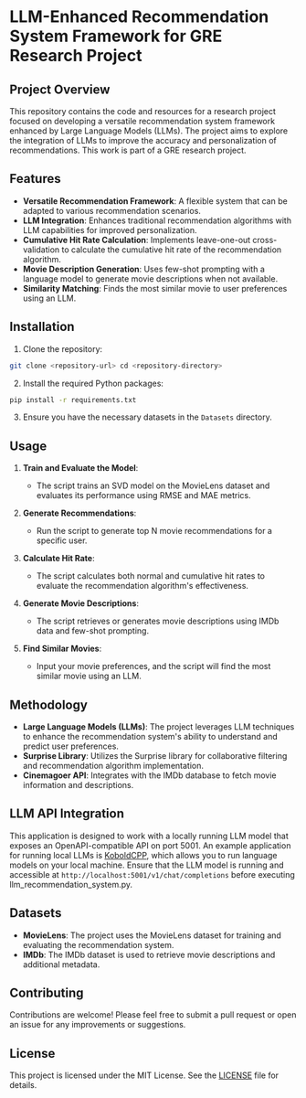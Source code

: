 # LLM-Enhanced Recommendation System Framework for GRE Research Project

## Project Overview

This repository contains the code and resources for a research project focused on developing a versatile recommendation system framework enhanced by Large Language Models (LLMs). The project aims to explore the integration of LLMs to improve the accuracy and personalization of recommendations. This work is part of a GRE research project.

## Features

- **Versatile Recommendation Framework**: A flexible system that can be adapted to various recommendation scenarios.
- **LLM Integration**: Enhances traditional recommendation algorithms with LLM capabilities for improved personalization.
- **Cumulative Hit Rate Calculation**: Implements leave-one-out cross-validation to calculate the cumulative hit rate of the recommendation algorithm.
- **Movie Description Generation**: Uses few-shot prompting with a language model to generate movie descriptions when not available.
- **Similarity Matching**: Finds the most similar movie to user preferences using an LLM.

## Installation

1. Clone the repository:

```bash
git clone <repository-url> cd <repository-directory>
```

2. Install the required Python packages:

```bash
pip install -r requirements.txt
```

3. Ensure you have the necessary datasets in the `Datasets` directory.

## Usage

1. **Train and Evaluate the Model**:

   - The script trains an SVD model on the MovieLens dataset and evaluates its performance using RMSE and MAE metrics.

2. **Generate Recommendations**:

   - Run the script to generate top N movie recommendations for a specific user.

3. **Calculate Hit Rate**:

   - The script calculates both normal and cumulative hit rates to evaluate the recommendation algorithm's effectiveness.

4. **Generate Movie Descriptions**:

   - The script retrieves or generates movie descriptions using IMDb data and few-shot prompting.

5. **Find Similar Movies**:
   - Input your movie preferences, and the script will find the most similar movie using an LLM.

## Methodology

- **Large Language Models (LLMs)**: The project leverages LLM techniques to enhance the recommendation system's ability to understand and predict user preferences.
- **Surprise Library**: Utilizes the Surprise library for collaborative filtering and recommendation algorithm implementation.
- **Cinemagoer API**: Integrates with the IMDb database to fetch movie information and descriptions.

## LLM API Integration

This application is designed to work with a locally running LLM model that exposes an OpenAPI-compatible API on port 5001. An example application for running local LLMs is [KoboldCPP](https://github.com/LostRuins/koboldcpp), which allows you to run language models on your local machine. Ensure that the LLM model is running and accessible at `http://localhost:5001/v1/chat/completions` before executing llm_recommendation_system.py. 

## Datasets

- **MovieLens**: The project uses the MovieLens dataset for training and evaluating the recommendation system.
- **IMDb**: The IMDb dataset is used to retrieve movie descriptions and additional metadata.

## Contributing

Contributions are welcome! Please feel free to submit a pull request or open an issue for any improvements or suggestions.

## License

This project is licensed under the MIT License. See the [LICENSE](LICENSE) file for details.
